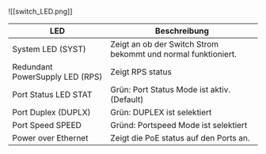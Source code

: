 ![[switch_LED.png]]

| LED                             | Beschreibung                                                  |
| ------------------------------- | ------------------------------------------------------------- |
| System LED (SYST)               | Zeigt an ob der Switch Strom bekommt und normal funktioniert. |
| Redundant PowerSupply LED (RPS) | Zeigt RPS status                                              |
| Port Status LED STAT            | Grün: Port Status Mode ist aktiv. (Default)                   |
| Port Duplex (DUPLX)             | Grün: DUPLEX ist selektiert                                   |
| Port Speed SPEED                | Gründ: Portspeed Mode ist selektiert                          |
| Power over Ethernet             | Zeigt die PoE status auf den Ports an.                        |
